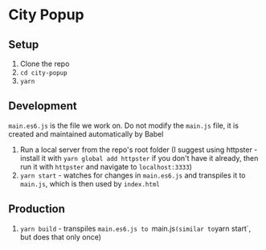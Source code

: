 # City Popup

## Setup

1. Clone the repo
2. `cd city-popup`
3. `yarn`

## Development

`main.es6.js` is the file we work on. Do not modify the `main.js` file, it is created and maintained automatically by Babel

1. Run a local server from the repo's root folder (I suggest using httpster - install it with `yarn global add httpster` if you don't have it already, then run it with `httpster` and navigate to `localhost:3333`)
2. `yarn start` - watches for changes in `main.es6.js` and transpiles it to `main.js`, which is then used by `index.html`

## Production

1. `yarn build` - transpiles `main.es6.js to `main.js` (similar to `yarn start`, but does that only once)
